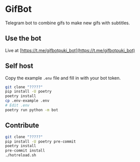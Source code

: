 # GifBot
Telegram bot to combine gifs to make new gifs with subtitles.

## Use the bot
Live at [https://t.me/gifbotpuki_bot](https://t.me/gifbotpuki_bot)

## Self host
Copy the example `.env` file and fill in with your bot token.
```bash
git clone "?????"
pip install -U poetry
poetry install
cp .env-example .env
# Edit .env
poetry run python -m bot
```

## Contribute
```bash
git clone "?????"
pip install -U poetry pre-commit
poetry install
pre-commit install
./hotreload.sh
```
